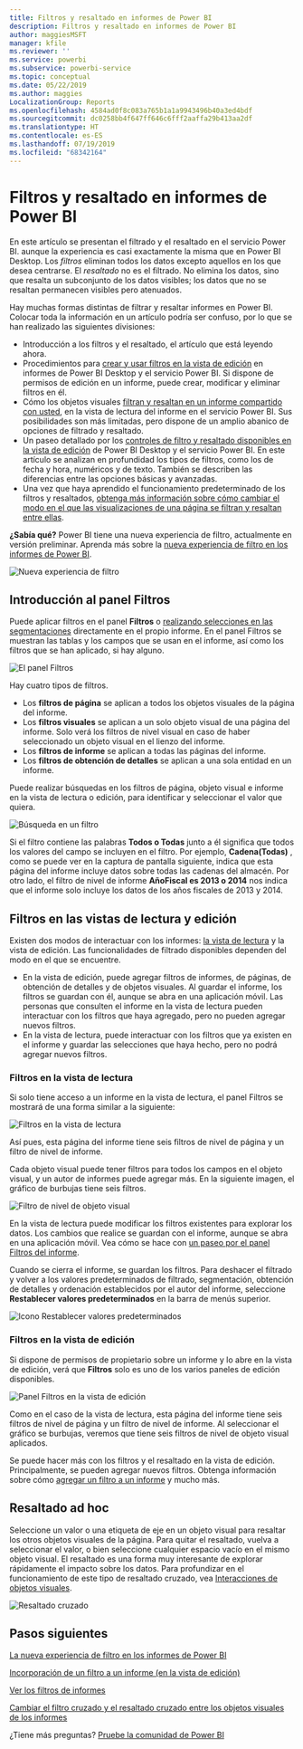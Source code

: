 ```yaml
---
title: Filtros y resaltado en informes de Power BI
description: Filtros y resaltado en informes de Power BI
author: maggiesMSFT
manager: kfile
ms.reviewer: ''
ms.service: powerbi
ms.subservice: powerbi-service
ms.topic: conceptual
ms.date: 05/22/2019
ms.author: maggies
LocalizationGroup: Reports
ms.openlocfilehash: 4584ad0f8c083a765b1a1a9943496b40a3ed4bdf
ms.sourcegitcommit: dc0258bb4f647ff646c6fff2aaffa29b413aa2df
ms.translationtype: HT
ms.contentlocale: es-ES
ms.lasthandoff: 07/19/2019
ms.locfileid: "68342164"
---
```

# <a name="filters-and-highlighting-in-power-bi-reports"></a>Filtros y resaltado en informes de Power BI
 En este artículo se presentan el filtrado y el resaltado en el servicio Power BI. aunque la experiencia es casi exactamente la misma que en Power BI Desktop. Los *filtros* eliminan todos los datos excepto aquellos en los que desea centrarse. El *resaltado* no es el filtrado. No elimina los datos, sino que resalta un subconjunto de los datos visibles; los datos que no se resaltan permanecen visibles pero atenuados.

Hay muchas formas distintas de filtrar y resaltar informes en Power BI. Colocar toda la información en un artículo podría ser confuso, por lo que se han realizado las siguientes divisiones:

* Introducción a los filtros y el resaltado, el artículo que está leyendo ahora.
* Procedimientos para [crear y usar filtros en la vista de edición](power-bi-report-add-filter.md) en informes de Power BI Desktop y el servicio Power BI. Si dispone de permisos de edición en un informe, puede crear, modificar y eliminar filtros en él.
* Cómo los objetos visuales [filtran y resaltan en un informe compartido con usted](consumer/end-user-interactions.md), en la vista de lectura del informe en el servicio Power BI. Sus posibilidades son más limitadas, pero dispone de un amplio abanico de opciones de filtrado y resaltado.  
* Un paseo detallado por los [controles de filtro y resaltado disponibles en la vista de edición](power-bi-report-add-filter.md) de Power BI Desktop y el servicio Power BI. En este artículo se analizan en profundidad los tipos de filtros, como los de fecha y hora, numéricos y de texto. También se describen las diferencias entre las opciones básicas y avanzadas.
* Una vez que haya aprendido el funcionamiento predeterminado de los filtros y resaltados, [obtenga más información sobre cómo cambiar el modo en el que las visualizaciones de una página se filtran y resaltan entre ellas](service-reports-visual-interactions.md).

**¿Sabía qué?** Power BI tiene una nueva experiencia de filtro, actualmente en versión preliminar. Aprenda más sobre la [nueva experiencia de filtro en los informes de Power BI](power-bi-report-filter.md).

![Nueva experiencia de filtro](media/power-bi-reports-filters-and-highlighting/power-bi-filter-reading.png)


## <a name="intro-to-the-filters-pane"></a>Introducción al panel Filtros

Puede aplicar filtros en el panel **Filtros** o [realizando selecciones en las segmentaciones](visuals/power-bi-visualization-slicers.md) directamente en el propio informe. En el panel Filtros se muestran las tablas y los campos que se usan en el informe, así como los filtros que se han aplicado, si hay alguno. 

![El panel Filtros](media/power-bi-reports-filters-and-highlighting/power-bi-add-filter-reading-view.png)

Hay cuatro tipos de filtros.

- Los **filtros de página** se aplican a todos los objetos visuales de la página del informe.     
- Los **filtros visuales** se aplican a un solo objeto visual de una página del informe. Solo verá los filtros de nivel visual en caso de haber seleccionado un objeto visual en el lienzo del informe.    
- Los **filtros de informe** se aplican a todas las páginas del informe.    
- Los **filtros de obtención de detalles** se aplican a una sola entidad en un informe.    

Puede realizar búsquedas en los filtros de página, objeto visual e informe en la vista de lectura o edición, para identificar y seleccionar el valor que quiera. 

![Búsqueda en un filtro](media/power-bi-reports-filters-and-highlighting/power-bi-search-filter.png)

Si el filtro contiene las palabras **Todos o Todas** junto a él significa que todos los valores del campo se incluyen en el filtro.  Por ejemplo, **Cadena(Todas)** , como se puede ver en la captura de pantalla siguiente, indica que esta página del informe incluye datos sobre todas las cadenas del almacén.  Por otro lado, el filtro de nivel de informe **AñoFiscal es 2013 o 2014** nos indica que el informe solo incluye los datos de los años fiscales de 2013 y 2014.

## <a name="filters-in-reading-or-editing-view"></a>Filtros en las vistas de lectura y edición
Existen dos modos de interactuar con los informes: [la vista de lectura](consumer/end-user-reading-view.md) y la vista de edición. Las funcionalidades de filtrado disponibles dependen del modo en el que se encuentre.

* En la vista de edición, puede agregar filtros de informes, de páginas, de obtención de detalles y de objetos visuales. Al guardar el informe, los filtros se guardan con él, aunque se abra en una aplicación móvil. Las personas que consulten el informe en la vista de lectura pueden interactuar con los filtros que haya agregado, pero no pueden agregar nuevos filtros.
* En la vista de lectura, puede interactuar con los filtros que ya existen en el informe y guardar las selecciones que haya hecho, pero no podrá agregar nuevos filtros.

### <a name="filters-in-reading-view"></a>Filtros en la vista de lectura
Si solo tiene acceso a un informe en la vista de lectura, el panel Filtros se mostrará de una forma similar a la siguiente:

![Filtros en la vista de lectura](media/power-bi-reports-filters-and-highlighting/power-bi-filter-reading-view.png)

Así pues, esta página del informe tiene seis filtros de nivel de página y un filtro de nivel de informe.

Cada objeto visual puede tener filtros para todos los campos en el objeto visual, y un autor de informes puede agregar más. En la siguiente imagen, el gráfico de burbujas tiene seis filtros.

![Filtro de nivel de objeto visual](media/power-bi-reports-filters-and-highlighting/power-bi-filter-visual-level.png)

En la vista de lectura puede modificar los filtros existentes para explorar los datos. Los cambios que realice se guardan con el informe, aunque se abra en una aplicación móvil. Vea cómo se hace con [un paseo por el panel Filtros del informe](consumer/end-user-report-filter.md).

Cuando se cierra el informe, se guardan los filtros. Para deshacer el filtrado y volver a los valores predeterminados de filtrado, segmentación, obtención de detalles y ordenación establecidos por el autor del informe, seleccione **Restablecer valores predeterminados** en la barra de menús superior.

![Icono Restablecer valores predeterminados](media/power-bi-reports-filters-and-highlighting/power-bi-reset-to-default.png)

### <a name="filters-in-editing-view"></a>Filtros en la vista de edición
Si dispone de permisos de propietario sobre un informe y lo abre en la vista de edición, verá que **Filtros** solo es uno de los varios paneles de edición disponibles.

![Panel Filtros en la vista de edición](media/power-bi-reports-filters-and-highlighting/power-bi-add-filter-editing-view.png)

Como en el caso de la vista de lectura, esta página del informe tiene seis filtros de nivel de página y un filtro de nivel de informe. Al seleccionar el gráfico se burbujas, veremos que tiene seis filtros de nivel de objeto visual aplicados.

Se puede hacer más con los filtros y el resaltado en la vista de edición. Principalmente, se pueden agregar nuevos filtros. Obtenga información sobre cómo [agregar un filtro a un informe](power-bi-report-add-filter.md) y mucho más.

## <a name="ad-hoc-highlighting"></a>Resaltado ad hoc
Seleccione un valor o una etiqueta de eje en un objeto visual para resaltar los otros objetos visuales de la página. Para quitar el resaltado, vuelva a seleccionar el valor, o bien seleccione cualquier espacio vacío en el mismo objeto visual. El resaltado es una forma muy interesante de explorar rápidamente el impacto sobre los datos. Para profundizar en el funcionamiento de este tipo de resaltado cruzado, vea [Interacciones de objetos visuales](service-reports-visual-interactions.md).

![Resaltado cruzado](media/power-bi-reports-filters-and-highlighting/power-bi-adhoc-filter.gif)


## <a name="next-steps"></a>Pasos siguientes

[La nueva experiencia de filtro en los informes de Power BI](power-bi-report-filter.md)

[Incorporación de un filtro a un informe (en la vista de edición)](power-bi-report-add-filter.md)

[Ver los filtros de informes](consumer/end-user-report-filter.md)

[Cambiar el filtro cruzado y el resaltado cruzado entre los objetos visuales de los informes](consumer/end-user-interactions.md)

¿Tiene más preguntas? [Pruebe la comunidad de Power BI](http://community.powerbi.com/)

